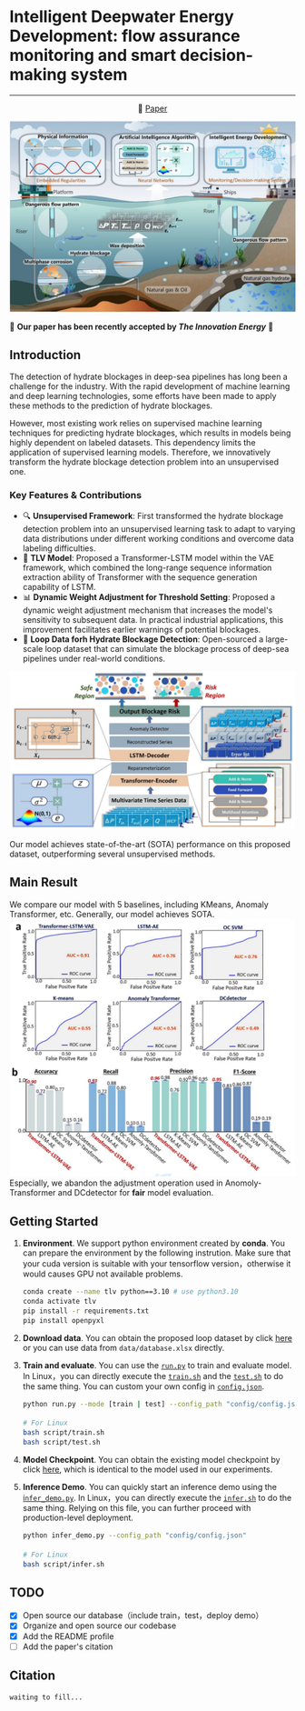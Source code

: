 # Intelligent Deepwater Energy Development: flow assurance monitoring and smart decision-making system
---
<p align="center">
 📑 <a  href="" target="_blank">Paper</a> 
<p>

![](asset/overview.png)

🎉 **Our paper has been recently accepted by _The Innovation Energy_** 🎉

## Introduction

The detection of hydrate blockages in deep-sea pipelines has long been a challenge for the industry. With the rapid development of machine learning and deep learning technologies, some efforts have been made to apply these methods to the prediction of hydrate blockages. 

However, most existing work relies on supervised machine learning techniques for predicting hydrate blockages, which results in models being highly dependent on labeled datasets. This dependency limits the application of supervised learning models. Therefore, we innovatively transform the hydrate blockage detection problem into an unsupervised one.


### Key Features & Contributions
- 🔍 **Unsupervised Framework**: First transformed the hydrate blockage detection problem into an unsupervised learning task to adapt to varying data distributions under different working conditions and overcome data labeling difficulties.
- 🧠 **TLV Model**: Proposed a Transformer-LSTM model within the VAE framework, which combined the long-range sequence information extraction ability of Transformer with the sequence generation capability of LSTM.
- 📊 **Dynamic Weight Adjustment for Threshold Setting**: Proposed a dynamic weight adjustment mechanism that increases the model's sensitivity to subsequent data. In practical industrial applications, this improvement facilitates earlier warnings of potential blockages.
- 📁 **Loop Data forh Hydrate Blockage Detection**: Open-sourced a large-scale loop dataset that can simulate the blockage process of deep-sea pipelines under real-world conditions.

![Model Architecture](asset/model.png)

Our model achieves state-of-the-art (SOTA) performance on this proposed dataset, outperforming several unsupervised methods.

## Main Result
We compare our model with 5 baselines, including KMeans, Anomaly Transformer, etc. Generally, our model achieves SOTA.
![](asset/result.png)
Especially, we abandon the adjustment operation used in Anomoly-Transformer and DCdetector for **fair** model evaluation.

## Getting Started

1. **Environment**. We support python environment created by **conda**. You can prepare the environment by the following instrution. Make sure that your cuda version is suitable with your tensorflow version，otherwise it would causes GPU not available problems.

   ```bash
   conda create --name tlv python==3.10 # use python3.10
   conda activate tlv
   pip install -r requirements.txt
   pip install openpyxl
   ```

2. **Download data**. You can obtain the proposed loop dataset by click [here ](https://github.com/IDED-TLV/IDED-TLV/blob/main/data/Database.xlsx) or you can use data from `data/database.xlsx` directly.

3. **Train and evaluate**. You can use the [`run.py`](https://github.com/IDED-TLV/IDED-TLV/blob/main/run.py) to train and evaluate model. In Linux，you can directly execute the [`train.sh`](https://github.com/IDED-TLV/IDED-TLV/blob/main/script/train.sh) and the [`test.sh`](https://github.com/IDED-TLV/IDED-TLV/blob/main/script/test.sh) to do the same thing. You can custom your own config in [`config.json`](https://github.com/IDED-TLV/IDED-TLV/blob/main/config/config.json).

   ```bash
   python run.py --mode [train | test] --config_path "config/config.json"
   
   # For Linux
   bash script/train.sh
   bash script/test.sh
   ```

4. **Model Checkpoint**. You can obtain the existing model checkpoint by click [here](https://github.com/IDED-TLV/IDED-TLV/blob/main/models_pth/transformer-lstm-vae-all-feature.h5), which is identical to the model used in our experiments.

5. **Inference Demo**. You can quickly start an inference demo using the [i`nfer_demo.py`](https://github.com/IDED-TLV/IDED-TLV/blob/main/infer_demo.py). In Linux，you can directly execute the [`infer.sh`](https://github.com/IDED-TLV/IDED-TLV/blob/main/script/train.sh) to do the same thing. Relying on this file, you can further proceed with production-level deployment.

   ```bash
   python infer_demo.py --config_path "config/config.json"
   
   # For Linux
   bash script/infer.sh
   ```

## TODO

- [x] Open source our database（include train，test，deploy demo）
- [x] Organize and open source our codebase
- [x] Add the README profile
- [ ] Add the paper's citation

## Citation

```
waiting to fill...
```